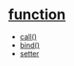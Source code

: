 # [function](https://developer.mozilla.org/zh-CN/docs/Web/JavaScript/Reference/Global_Objects/Function)

* [call()](https://developer.mozilla.org/zh-CN/docs/Web/JavaScript/Reference/Global_Objects/Function/call)
* [bind()](https://developer.mozilla.org/zh-CN/docs/Web/JavaScript/Reference/Global_Objects/Function/bind)
* [setter](https://developer.mozilla.org/zh-CN/docs/web/javascript/reference/functions/set)